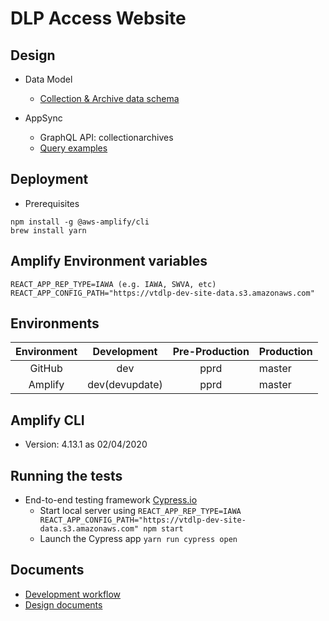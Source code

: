 # DLP Access Website

## Design
* Data Model
  * [Collection & Archive data schema](docs/data_model.md)

* AppSync
  * GraphQL API: collectionarchives
  * [Query examples](docs/appsync.md)

## Deployment
* Prerequisites
```
npm install -g @aws-amplify/cli
brew install yarn
```

## Amplify Environment variables
```
REACT_APP_REP_TYPE=IAWA (e.g. IAWA, SWVA, etc)
REACT_APP_CONFIG_PATH="https://vtdlp-dev-site-data.s3.amazonaws.com"
```

## Environments
| Environment | Development | Pre-Production | Production |
|:-----------:|:-----------:|:--------------:|------------|
| GitHub      |     dev     |      pprd      |    master  |
| Amplify     |     dev(devupdate)     |      pprd      |    master  |

## Amplify CLI
* Version: 4.13.1 as 02/04/2020

## Running the tests
* End-to-end testing framework [Cypress.io](https://www.cypress.io/)
  * Start local server using ```REACT_APP_REP_TYPE=IAWA REACT_APP_CONFIG_PATH="https://vtdlp-dev-site-data.s3.amazonaws.com" npm start```
  * Launch the Cypress app ```yarn run cypress open```

## Documents
* [Development workflow](https://aws-amplify.github.io/docs/cli-toolchain/quickstart#concepts-1)
* [Design documents](docs/)